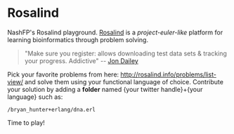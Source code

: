 Rosalind
========

NashFP's Rosalind playground. [Rosalind](http://rosalind.info) is a *project-euler-like* platform for learning bioinformatics through problem solving. 

> "Make sure you register: allows downloading test data 
> sets & tracking your progress. Addictive" 
>     -- [Jon Dailey](https://twitter.com/macintux)

Pick your favorite problems from here: http://rosalind.info/problems/list-view/ and solve them using your functional language of choice. Contribute your solution by adding a **folder** named {your twitter handle}+{your language} such as: 
````
/bryan_hunter+erlang/dna.erl
````

Time to play!
